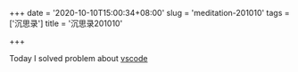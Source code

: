 +++
date = '2020-10-10T15:00:34+08:00'
slug = 'meditation-201010'
tags = ['沉思录']
title = '沉思录201010'

+++

Today I solved problem about [vscode](https://github.com/Gaotianhe/wiki-docs/blob/main/docs/tool/vscode/problem.md#vscode-open-link-with-ctrl--click-instead-of-alt--click)
